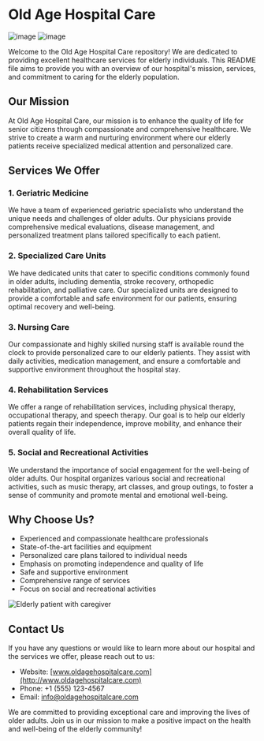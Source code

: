 


# Old Age Hospital Care

![image](https://github.com/Babjidurga/kratin-assignment/assets/113676689/e4729667-3fbf-4102-9d3b-655531afc1d0)
![image](https://github.com/Babjidurga/kratin-assignment/assets/113676689/e6c6a505-6f33-4395-a294-4b17ebcfc27f)

Welcome to the Old Age Hospital Care repository! We are dedicated to providing excellent healthcare services for elderly individuals. This README file aims to provide you with an overview of our hospital's mission, services, and commitment to caring for the elderly population.

## Our Mission

At Old Age Hospital Care, our mission is to enhance the quality of life for senior citizens through compassionate and comprehensive healthcare. We strive to create a warm and nurturing environment where our elderly patients receive specialized medical attention and personalized care.

## Services We Offer

### 1. Geriatric Medicine

We have a team of experienced geriatric specialists who understand the unique needs and challenges of older adults. Our physicians provide comprehensive medical evaluations, disease management, and personalized treatment plans tailored specifically to each patient.

### 2. Specialized Care Units

We have dedicated units that cater to specific conditions commonly found in older adults, including dementia, stroke recovery, orthopedic rehabilitation, and palliative care. Our specialized units are designed to provide a comfortable and safe environment for our patients, ensuring optimal recovery and well-being.

### 3. Nursing Care

Our compassionate and highly skilled nursing staff is available round the clock to provide personalized care to our elderly patients. They assist with daily activities, medication management, and ensure a comfortable and supportive environment throughout the hospital stay.

### 4. Rehabilitation Services

We offer a range of rehabilitation services, including physical therapy, occupational therapy, and speech therapy. Our goal is to help our elderly patients regain their independence, improve mobility, and enhance their overall quality of life.

### 5. Social and Recreational Activities

We understand the importance of social engagement for the well-being of older adults. Our hospital organizes various social and recreational activities, such as music therapy, art classes, and group outings, to foster a sense of community and promote mental and emotional well-being.

## Why Choose Us?

- Experienced and compassionate healthcare professionals
- State-of-the-art facilities and equipment
- Personalized care plans tailored to individual needs
- Emphasis on promoting independence and quality of life
- Safe and supportive environment
- Comprehensive range of services
- Focus on social and recreational activities

![Elderly patient with caregiver](images/elderly_patient.jpg)

## Contact Us

If you have any questions or would like to learn more about our hospital and the services we offer, please reach out to us:

- Website: [www.oldagehospitalcare.com](http://www.oldagehospitalcare.com)
- Phone: +1 (555) 123-4567
- Email: info@oldagehospitalcare.com

We are committed to providing exceptional care and improving the lives of older adults. Join us in our mission to make a positive impact on the health and well-being of the elderly community!
